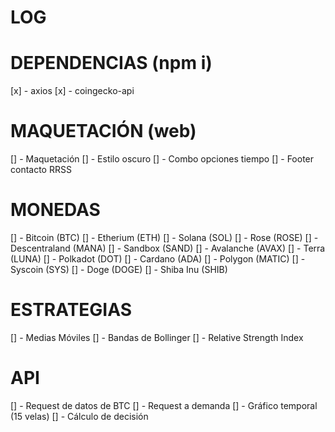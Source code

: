 # LOG
# DEPENDENCIAS (npm i)
[x] - axios
[x] - coingecko-api
# MAQUETACIÓN (web)
[] - Maquetación
[] - Estilo oscuro
[] - Combo opciones tiempo
[] - Footer contacto RRSS
# MONEDAS
[] - Bitcoin (BTC)
[] - Etherium (ETH)
[] - Solana (SOL)
[] - Rose (ROSE)
[] - Descentraland (MANA)
[] - Sandbox (SAND)
[] - Avalanche (AVAX)
[] - Terra (LUNA)
[] - Polkadot (DOT)
[] - Cardano (ADA)
[] - Polygon (MATIC)
[] - Syscoin (SYS)
[] - Doge (DOGE)
[] - Shiba Inu (SHIB)
# ESTRATEGIAS
[] - Medias Móviles
[] - Bandas de Bollinger
[] - Relative Strength Index
# API
[] - Request de datos de BTC
[] - Request a demanda
[] - Gráfico temporal (15 velas)
[] - Cálculo de decisión